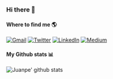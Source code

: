### Hi there 👋


<!--
**Juanpe/juanpe** is a ✨ _special_ ✨ repository because its `README.md` (this file) appears on your GitHub profile.

Here are some ideas to get you started:

- 🔭 I’m currently working on ...
- 🌱 I’m currently learning ...
- 👯 I’m looking to collaborate on ...
- 🤔 I’m looking for help with ...
- 💬 Ask me about ...
- 😄 Pronouns: ...
- ⚡ Fun fact: ...
-->

#### Where to find me 🌎
<p><a href="mailto:juanpecm@gmail.com" target="_blank"><img alt="Gmail" src="https://img.shields.io/badge/Gmail-%23ffffff.svg?&style=for-the-badge&logo=gmail" /></a> <a href="https://twitter.com/JuanpeCatalan" target="_blank"><img alt="Twitter" src="https://img.shields.io/badge/Twitter-%23ffffff.svg?&style=for-the-badge&logo=twitter" /></a> <a href="https://www.linkedin.com/in/juan-pedro-catalan-8a58a825/" target="_blank"><img alt="LinkedIn" src="https://img.shields.io/badge/Linkedin-%23ffffff.svg?&style=for-the-badge&logo=linkedin&logoColor=rgb(10,102,194)" /></a> <a href="https://medium.com/@JuanpeCatalan" target="_blank"><img alt="Medium" src="https://img.shields.io/badge/Medium-%23ffffff.svg?&style=for-the-badge&logo=medium&logoColor=black" /></a>
</p>

#### My Github stats 📊

![Juanpe' github stats](https://github-readme-stats.vercel.app/api?username=juanpe&count_private=true&show_icons=true)
